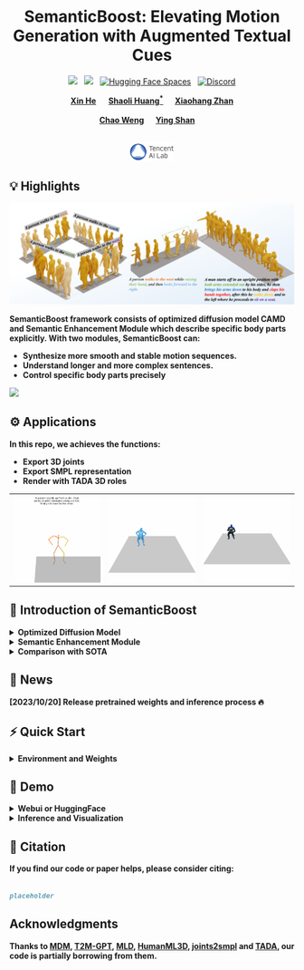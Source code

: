 <div align="center">

<h1> SemanticBoost: Elevating Motion Generation with Augmented Textual Cues </h1>

  <a href='https://arxiv.org/abs/2211.12194'><img src='https://img.shields.io/badge/ArXiv-PDF-red'></a> &nbsp; <a href='https://blackgold3.github.io/SemanticBoost.github.io'><img src='https://img.shields.io/badge/Project-Page-Green'></a> &nbsp; [![Hugging Face Spaces](https://img.shields.io/badge/%F0%9F%A4%97%20Hugging%20Face-Spaces-blue)](https://huggingface.co/spaces/Kleinhe/SemanticBoost)  &nbsp; [![Discord](https://dcbadge.vercel.app/api/server/rrayYqZ4tf?style=flat)](https://discord.gg/rrayYqZ4tf)


<div>
    <b><a href="https://github.com/blackgold3" target="_blank">Xin He</a></b> &emsp;
    <b><a href="https://scholar.google.com/citations?user=o31BPFsAAAAJ&hl=en" target="_blank">Shaoli Huang<sup>*</sup></a> &emsp;
    <b><a href="https://xiaohangzhan.github.io/" target="_blank">Xiaohang Zhan</a><br></b>  <br>
    <b><a href="https://scholar.google.com/citations?user=pRA19-8AAAAJ&hl=en" target="_blank">Chao Weng</a></b> &emsp;
    <b><a href="https://scholar.google.com/citations?user=4oXBp9UAAAAJ&hl=zh-TW" target="_blank">Ying Shan</a></b> &emsp;
</div>
<br>

<a href="https://ai.tencent.com/ailab/zh/index"><img src='figs/ailab.png' width=80></a>


</div>

## 💡 Highlights

<img src="figs/teaser.png" alt="Alt text" title="Our method">

SemanticBoost framework consists of optimized diffusion model **CAMD** and **Semantic Enhancement Module** which describe specific body parts explicitly. With two modules, SemanticBoost can:

- Synthesize more smooth and stable motion sequences.
- Understand longer and more complex sentences.
- Control specific body parts precisely

<img src="figs/samples.gif"> 

<!--<table>
  <tr>
    <td><img src="figs/north-left.gif"></td>
    <td><img src="figs/south-back.gif"></td>
    <td><img src="figs/west-hand.gif"></td>
    <td><img src="figs/east-back.gif"></td>
  </tr>
  <tr align="center">
    <td><span style="font-size:13px"> A person walks. During the process, the person moves to the north, his leftforarm moves to body's left front, left back repeatly. </span></td>
    <td><span style="font-size:13px"> A person walks backwards and sits down on the chair. During the process, the person moves to the south, the person looks leftward backward. </span></td>
    <td><span style="font-size:13px"> A person walks forward and does a handstand. During the process, the person moves to the west. </span></td>
    <td><span style="font-size:13px"> A person walks backwards. During the process, the person moves to east, the person looks rightward backward. </p></td>
  </tr>
</table> -->

## ⚙ Applications


In this repo, we achieves the functions:

- Export 3D joints
- Export SMPL representation
- Render with TADA 3D roles

<table>
  <tr>
    <td><img src="figs/joints.gif"></td>
    <td><img src="figs/mesh.gif"></td>
    <td><img src="figs/batman.gif"></td>
  </tr>
</table>

## 📰 Introduction of SemanticBoost

<details>
  <summary><b>Optimized Diffusion Model</b></summary>
  <img src="figs/framework.png">
</details>

<details>
  <summary><b>Semantic Enhancement Module</b></summary>
  <img src="figs/semantic.png">
</details>

<details>
  <summary><b>Comparison with SOTA</b></summary>
  <img src="figs/results.png">
</details>

## 📢 News

[2023/10/20] **Release pretrained weights and inference process 🔥**

## ⚡️ Quick Start

<details>
  <summary><b>Environment and Weights</b></summary>

### 1. Dependencies

```sh
python install -r requirements.txt
```

### 2. Linux Package - Centos
```sh
yum update
yum install mesa*
```

### 3. Linux Package - Debian
```sh
sudo apt-get install freeglut3-dev
```

### 4. Pretrained Weights
```sh
bash scripts/prepare.sh
```

### 5. (Optional) TADA Support

- Download Choice 1

  - Download charactors in 
  > https://drive.google.com/file/d/1rbkIpRmvPaVD9AJeCxWqBBYHkRIwrNmC/view

  - Download Init Pose in

  > https://tada.is.tue.mpg.de/download.php

  - Save two zip files in the root dir and then run command

  ```sh
  bash scripts/tada_process.sh
  ```

- Download Choice 2

  ```sh
  bash scripts/tada_goole.sh
  ```


</details>

## 👀 Demo

<details>

<summary><b>Webui or HuggingFace</b></summary>

Run the following script to launch webui, then visit [0.0.0.0:7860](http://0.0.0.0:7860)

```sh
python app.py
```

</details>

<details>

<summary><b>Inference and Visualization</b></summary>

### General Visualization

```sh
python inference.py --prompt "120, A person walks forward and sits down on the chair." --mode cadm --size 1024 --render_mode pyrender_slow
```

### TADA Visualization

```sh
python inference.py --prompt "120, A person walks forward and sits down on the chair." --mode cadm --size 1024 --render_mode pyrender_slow --tada_role "Iron Man"
```

### Prompt Engineering


1. **Normal sentences** -> (Length,) Sentence

    - Example: 120, A person waks backwards and sits down on the chair.

    - PS: If do not give length, the default setting is 196 frames.

2. **Detail control with semantic enhancement** -> (Length,) Sentence. During the process, (the person moves to [position],) (the person looks [head orientation],) (his left forearm moves to [left forearm position]).

    - Example: 120, A person walks. During the process, the person moves to the south, the person looks forward downward, then leftward backward, his left forearm moves to body's beside, then left front, left back repeatly.

3. **Long motion synthesis with DoubleTake strategy** -> (Length1, ) Sentence1 | (Length2, ) Sentence2 | ...

    - Example: 100, A person walks forward. | 120, A person dances in place. | 100, A person walks backwards.

    - PS: It will synthesize with DoubleTake when "|" is in the sentences.



</details>

## 📖 Citation

If you find our code or paper helps, please consider citing:

```bibtex

placeholder

```

## Acknowledgments

Thanks to [MDM](https://github.com/ChenFengYe/motion-latent-diffusion), [T2M-GPT](https://github.com/Mael-zys/T2M-GPT), [MLD](https://github.com/ChenFengYe/motion-latent-diffusion),  [HumanML3D](https://github.com/EricGuo5513/HumanML3D), [joints2smpl](https://github.com/wangsen1312/joints2smpl) and [TADA](https://github.com/TingtingLiao/TADA), our code is partially borrowing from them.
